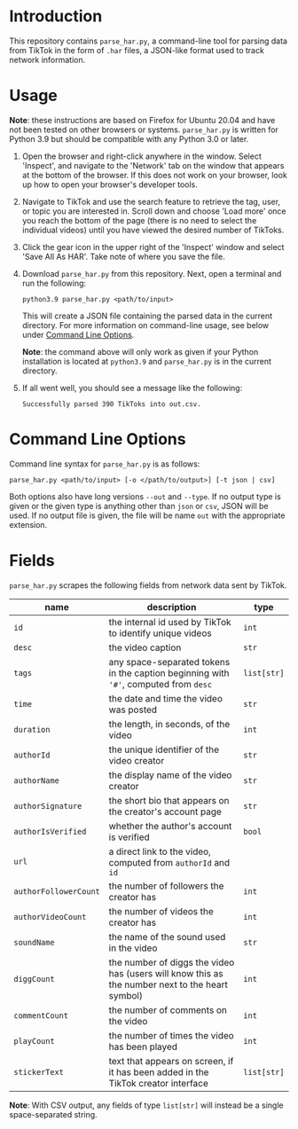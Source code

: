 # Introduction
This repository contains `parse_har.py`, a command-line tool for parsing data from TikTok in the form of `.har` files, a JSON-like format used to track network information.

# Usage
**Note**: these instructions are based on Firefox for Ubuntu 20.04 and have not been tested on other browsers or systems. `parse_har.py` is written for Python 3.9 but should be compatible with any Python 3.0 or later.

1. Open the browser and right-click anywhere in the window. Select 'Inspect', and navigate to the 'Network' tab on the window that appears at the bottom of the browser. If this does not work on your browser, look up how to open your browser's developer tools.
2. Navigate to TikTok and use the search feature to retrieve the tag, user, or topic you are interested in. Scroll down and choose 'Load more' once you reach the bottom of the page (there is no need to select the individual videos) until you have viewed the desired number of TikToks.
3. Click the gear icon in the upper right of the 'Inspect' window and select 'Save All As HAR'. Take note of where you save the file.
4. Download `parse_har.py` from this repository. Next, open a terminal and run the following:
   ```
   python3.9 parse_har.py <path/to/input>
   ```
   This will create a JSON file containing the parsed data in the current directory. For more information on command-line usage, see below under [Command Line Options](#command-line-options).

   **Note**: the command above will only work as given if your Python installation is located at `python3.9` and `parse_har.py` is in the current directory.
5. If all went well, you should see a message like the following:
   ```
   Successfully parsed 390 TikToks into out.csv.
   ```

# Command Line Options
Command line syntax for `parse_har.py` is as follows:
```
parse_har.py <path/to/input> [-o </path/to/output>] [-t json | csv]
```
Both options also have long versions `--out` and `--type`. If no output type is given or the given type is anything other than `json` or `csv`, JSON will be used. If no output file is given, the file will be name `out` with the appropriate extension. 

# Fields
`parse_har.py` scrapes the following fields from network data sent by TikTok.

name | description | type
---- | ----------- | ----
`id` | the internal id used by TikTok to identify unique videos | `int`
`desc` | the video caption | `str`
`tags` | any space-separated tokens in the caption beginning with `'#'`, computed from `desc` | `list[str]`
`time` | the date and time the video was posted | `str`
`duration` | the length, in seconds, of the video | `int`
`authorId` | the unique identifier of the video creator | `str`
`authorName` | the display name of the video creator | `str`
`authorSignature` | the short bio that appears on the creator's account page | `str`
`authorIsVerified` | whether the author's account is verified | `bool`
`url` | a direct link to the video, computed from `authorId` and `id`
`authorFollowerCount` | the number of followers the creator has | `int`
`authorVideoCount` | the number of videos the creator has | `int`
`soundName` | the name of the sound used in the video | `str`
`diggCount` | the number of diggs the video has (users will know this as the number next to the heart symbol) | `int`
`commentCount` | the number of comments on the video | `int`
`playCount` | the number of times the video has been played | `int`
`stickerText` | text that appears on screen, if it has been added in the TikTok creator interface | `list[str]`

**Note**: With CSV output, any fields of type `list[str]` will instead be a single space-separated string.
